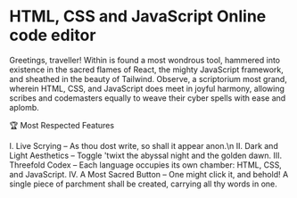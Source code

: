 # HTML, CSS and JavaScript Online code editor

Greetings, traveller!
Within is found a most wondrous tool, hammered into existence in the sacred flames of React, the mighty JavaScript framework, and sheathed in the beauty of Tailwind. Observe, a scriptorium most grand, wherein HTML, CSS, and JavaScript does meet in joyful harmony, allowing scribes and codemasters equally to weave their cyber spells with ease and aplomb.

🏆 Most Respected Features

I.   Live Scrying – As thou dost write, so shall it appear anon.\n
II.  Dark and Light Aesthetics – Toggle 'twixt the abyssal night and the golden dawn.
III. Threefold Codex – Each language occupies its own chamber: HTML, CSS, and JavaScript.
IV.  A Most Sacred Button – One might click it, and behold! A single piece of parchment shall be created, carrying all thy words in one.

